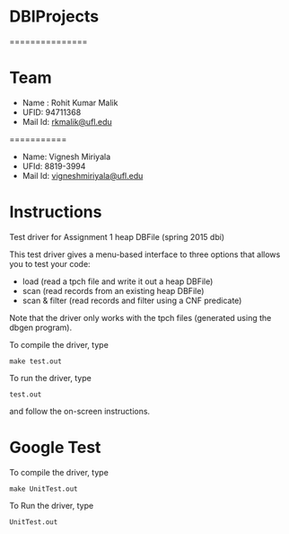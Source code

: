 # DBIProjects
===============


Team 
====
- Name :  Rohit Kumar Malik
- UFID: 94711368
- Mail Id: rkmalik@ufl.edu


===========

- Name: Vignesh Miriyala
- UFId: 8819-3994
- Mail Id: vigneshmiriyala@ufl.edu


Instructions
============
Test driver for Assignment 1 heap DBFile (spring 2015 dbi) 

This test driver gives a menu-based interface to three options that allows you to test your code:
- load (read a tpch file and write it out a heap DBFile)
- scan (read records from an existing heap DBFile)
- scan & filter (read records and filter using a CNF predicate)

Note that the driver only works with the tpch files (generated using the dbgen program). 

To compile the driver, type

	make test.out

To run the driver, type

	test.out
and follow the on-screen instructions.


Google Test 
===========

To compile the driver, type

	make UnitTest.out

To Run the driver, type
	
	UnitTest.out

